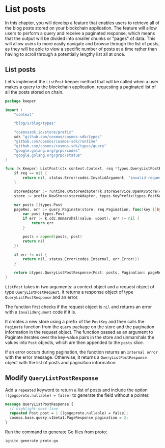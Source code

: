 # List posts

In this chapter, you will develop a feature that enables users to retrieve all
of the blog posts stored on your blockchain application. The feature will allow
users to perform a query and receive a paginated response, which means that the
output will be divided into smaller chunks or "pages" of data. This will allow
users to more easily navigate and browse through the list of posts, as they will
be able to view a specific number of posts at a time rather than having to
scroll through a potentially lengthy list all at once.

## List posts

Let's implement the `ListPost` keeper method that will be called when a user
makes a query to the blockchain application, requesting a paginated list of all
the posts stored on chain.

```go title="x/blog/keeper/query_list_post.go"
package keeper

import (
	"context"

	"blog/x/blog/types"

	"cosmossdk.io/store/prefix"
	sdk "github.com/cosmos/cosmos-sdk/types"
	"github.com/cosmos/cosmos-sdk/runtime"
	"github.com/cosmos/cosmos-sdk/types/query"
	"google.golang.org/grpc/codes"
	"google.golang.org/grpc/status"
)

func (k Keeper) ListPost(ctx context.Context, req *types.QueryListPostRequest) (*types.QueryListPostResponse, error) {
	if req == nil {
		return nil, status.Error(codes.InvalidArgument, "invalid request")
	}

	storeAdapter := runtime.KVStoreAdapter(k.storeService.OpenKVStore(ctx))
	store := prefix.NewStore(storeAdapter, types.KeyPrefix(types.PostKey))

	var posts []types.Post
	pageRes, err := query.Paginate(store, req.Pagination, func(key []byte, value []byte) error {
		var post types.Post
		if err := k.cdc.Unmarshal(value, &post); err != nil {
			return err
		}

		posts = append(posts, post)
		return nil
	})

	if err != nil {
		return nil, status.Error(codes.Internal, err.Error())
	}

	return &types.QueryListPostResponse{Post: posts, Pagination: pageRes}, nil
}
```

`ListPost` takes in two arguments: a context object and a request object of type
`QueryListPostRequest`. It returns a response object of type
`QueryListPostResponse` and an error.

The function first checks if the request object is `nil` and returns an error
with a `InvalidArgument` code if it is.

It creates a new store using a prefix of the `PostKey` and then calls the
`Paginate` function from the `query` package on the store and the pagination
information in the request object. The function passed as an argument to
Paginate iterates over the key-value pairs in the store and unmarshals the
values into `Post` objects, which are then appended to the `posts` slice.

If an error occurs during pagination, the function returns an `Internal error`
with the error message. Otherwise, it returns a `QueryListPostResponse` object
with the list of posts and pagination information.

## Modify `QueryListPostResponse`

Add a `repeated` keyword to return a list of posts and include the option
`[(gogoproto.nullable) = false]` to generate the field without a pointer.

```proto title="proto/blog/blog/query.proto"
message QueryListPostResponse {
  // highlight-next-line
  repeated Post post = 1 [(gogoproto.nullable) = false];
  cosmos.base.query.v1beta1.PageResponse pagination = 2;
}
```

Run the command to generate Go files from proto:

```
ignite generate proto-go
```
